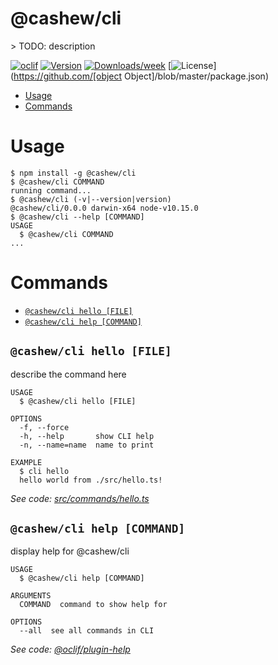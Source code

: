 @cashew/cli
===========

&gt; TODO: description

[![oclif](https://img.shields.io/badge/cli-oclif-brightgreen.svg)](https://oclif.io)
[![Version](https://img.shields.io/npm/v/@cashew/cli.svg)](https://npmjs.org/package/@cashew/cli)
[![Downloads/week](https://img.shields.io/npm/dw/@cashew/cli.svg)](https://npmjs.org/package/@cashew/cli)
[![License](https://img.shields.io/npm/l/@cashew/cli.svg)](https://github.com/[object Object]/blob/master/package.json)

<!-- toc -->
* [Usage](#usage)
* [Commands](#commands)
<!-- tocstop -->
# Usage
<!-- usage -->
```sh-session
$ npm install -g @cashew/cli
$ @cashew/cli COMMAND
running command...
$ @cashew/cli (-v|--version|version)
@cashew/cli/0.0.0 darwin-x64 node-v10.15.0
$ @cashew/cli --help [COMMAND]
USAGE
  $ @cashew/cli COMMAND
...
```
<!-- usagestop -->
# Commands
<!-- commands -->
* [`@cashew/cli hello [FILE]`](#cashewcli-hello-file)
* [`@cashew/cli help [COMMAND]`](#cashewcli-help-command)

## `@cashew/cli hello [FILE]`

describe the command here

```
USAGE
  $ @cashew/cli hello [FILE]

OPTIONS
  -f, --force
  -h, --help       show CLI help
  -n, --name=name  name to print

EXAMPLE
  $ cli hello
  hello world from ./src/hello.ts!
```

_See code: [src/commands/hello.ts](https://github.com/kmannislands/typescript-yarn-workspace-example/blob/v0.0.0/src/commands/hello.ts)_

## `@cashew/cli help [COMMAND]`

display help for @cashew/cli

```
USAGE
  $ @cashew/cli help [COMMAND]

ARGUMENTS
  COMMAND  command to show help for

OPTIONS
  --all  see all commands in CLI
```

_See code: [@oclif/plugin-help](https://github.com/oclif/plugin-help/blob/v2.1.6/src/commands/help.ts)_
<!-- commandsstop -->
